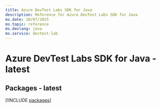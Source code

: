 ```yaml
---
title: Azure DevTest Labs SDK for Java
description: Reference for Azure DevTest Labs SDK for Java
ms.date: 10/07/2025
ms.topic: reference
ms.devlang: java
ms.service: devtest-lab
---
```

# Azure DevTest Labs SDK for Java - latest
## Packages - latest
[!INCLUDE [packages](devtest-labs-index.md)]